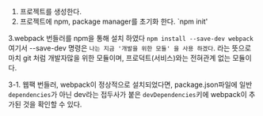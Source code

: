 1. 프로젝트를 생성한다.
2. 프로젝트에 npm, package manager를 초기화 한다.
`npm init'

3.webpack 번들러를 npm을 통해 설치 하였다
`npm install --save-dev webpack`
여기서 --save-dev 명령은 `나는 지금 '개발을 위한 모듈' 을 사용 하겠다`. 라는 뜻으로
마치 git 처럼 개발자많을 위한 모듈이며, 프로덕트(서비스)와는 전혀관계 없는 모듈이다.

3-1. 웹팩 번들러, webpack이 정상적으로 설치되었다면, package.json파일에 일반 `dependencies`가 아닌 dev라는 접두사가 붙은 `devDependencies`키에 webpack이 추가된 것을 확인할 수 있다.